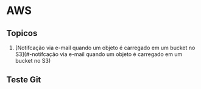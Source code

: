 # AWS

## Topicos 
1. [Notifcação via e-mail quando um objeto é carregado em um bucket no S3](#-notifcação via e-mail quando um objeto é carregado em um bucket no S3)


## Teste Git

